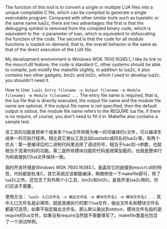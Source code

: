 The function of this tool is to convert a single or multiple LUA files into a unique compilable C file, which can be compiled to generate a single executable program. Compared with other similar tools such as luastatic or the same name lua2c, there are two advantages: the first is that the debugging symbol is removed from the compiled binary code, which is equivalent to the -s parameter of luac, which is equivalent to obfuscating the function of the code. The second is that the code for all module functions is loaded on demand, that is, the overall behavior is the same as that of the direct execution of the LUA file.

My development environment is Windows WDK 7600.16385.1, I like its link to the msvcrt.dll feature, the code is standard C, other systems should be able to compile, just modify the makefile slightly, in addition to lua2c, it also contains two other gadgets, bin2c and txt2c, which I used to develop lua2c, you shouldn't need it.

How to Use:
`lua2c Entry filename -o Output filename -m Module filename1 -m Module filename2 ...`
The entry file name is required, that is, the lua file that is directly executed, the output file name and the module file name are optional, if the output file name is not specified, then the default output is stdout, the module file name refers to the REQUIRE lua file, if there is no require, of course, you don't need to fill it in. Makefile also contains a sample test.

该工具的功能是把单个或者多个lua文件转换为唯一的可编译的c文件，可以编译生成单一的可执行程序。相比其它类似工具比如luastatic或同名的lua2c等，有两个优点：第一是编译后的二进制代码里去除了调试符号，相当于luac的-s参数，也就相当于混淆代码的功能。第二是所有模块功能的代码是按需加载的，也就是整体行为和直接执行lua文件保持一致。

我的开发环境是Windows WDK 7600.16385.1，我喜欢它的链接到msvcrt.dll的特性，代码都是标准C，其它系统应该都能编译，稍微修改一下makefile即可，除了lua2c之外，还包含了另外两个小工具，bin2c和txt2c，是我开发lua2c用的，你们应该不需要。

使用方法：
`lua2c 入口文件名 -o 输出文件名 -m 模块文件名1 -m 模块文件名2 ...`
其中入口文件名是必填项，就是直接执行的那个lua文件，输出文件名和模块文件名都是可选项，如果不指定输出文件名，那么默认输出到stdout，模块文件名指的是require的lua文件，如果没有require当然就不需要填写了。makefile里面也包含了一个测试样例。